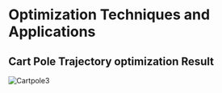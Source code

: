 # Optimization Techniques and Applications

## Cart Pole Trajectory optimization Result
![Cartpole3](https://user-images.githubusercontent.com/52794824/145029189-c31433c9-56ea-49dd-ab7a-8778a4d9bc64.gif)
